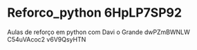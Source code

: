 # Reforco_python 6HpLP7SP92
Aulas de reforço em python com Davi o Grande dwPZmBWNLW
 C54uVAcoc2 v6V9QsyHTN